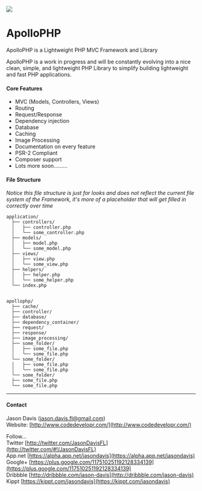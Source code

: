 ![](http://codedevelopr.com/screenshots/apollophplogo2.png)

ApolloPHP
=========

ApolloPHP is a Lightweight PHP MVC Framework and Library

ApolloPHP is a work in progress and will be constantly evolving into a nice clean, simple, and lightweight PHP Library to simplify building lightweight
and fast PHP applications.

#### Core Features ####
- MVC (Models, Controllers, Views)
- Routing
- Request/Response
- Dependency injection
- Database
- Caching
- Image Processing
- Documentation on every feature
- PSR-2 Compliant
- Composer support
- Lots more soon.........


#### File Structure ####

*Notice this file structure is just for looks and does not reflect the current file system of the Framework, it's more of a placeholder that will get filled in correctly over time*

    application/
      ├── controllers/
      │   ├── controller.php
      │   └── some_controller.php
      ├── models/
      │   ├── model.php
      │   └── some_model.php
      ├── views/
      │   ├── view.php
      │   └── some_view.php
      ├── helpers/
      │   ├── helper.php
      │   └── some_helper.php
      └── index.php
    
    
    apollophp/
      ├── cache/
      ├── controller/
      ├── database/
      ├── dependency_container/
      ├── request/
      ├── response/
      ├── image_processing/
      ├── some_folder/
      │   ├── some_file.php
      │   └── some_file.php
      └── some_folder/
      │   ├── some_file.php
      │   └── some_file.php
      └── some_folder/
      ├── some_file.php
      └── some_file.php


----------
#### Contact ####

Jason Davis  (jason.davis.fl@gmail.com)  
Website:          [http://www.codedevelopr.com/](http://www.codedevelopr.com/)  

Follow...  
Twitter [http://twitter.com/JasonDavisFL](http://twitter.com/#!/JasonDavisFL)  
App.net [https://alpha.app.net/jasondavis](https://alpha.app.net/jasondavis)  
Google+ [https://plus.google.com/117510251192128334139](https://plus.google.com/117510251192128334139)  
Dribbble [http://dribbble.com/jason-davis](http://dribbble.com/jason-davis)  
Kippt [https://kippt.com/jasondavis](https://kippt.com/jasondavis)  
